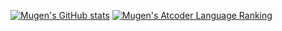 ﻿[![Mugen's GitHub stats](https://github-readme-stats.vercel.app/api?username=Mugen2411)](https://github.com/Mugen2411/Atcoder)
[![Mugen's Atcoder Language Ranking](https://github-readme-stats.vercel.app/api/top-langs/?username=Mugen2411)](https://github.com/Mugen2411/Atcoder)